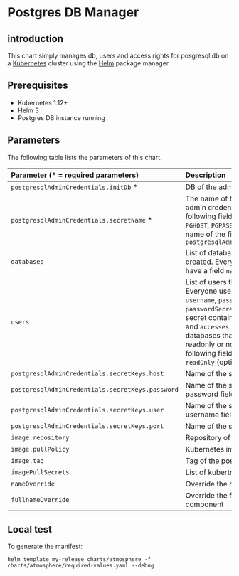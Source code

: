 # Postgres DB Manager

## introduction

This chart simply manages db, users and access rights for posgresql db on a [Kubernetes](http://kubernetes.io) cluster using the [Helm](https://helm.sh) package manager.

## Prerequisites

- Kubernetes 1.12+
- Helm 3
- Postgres DB instance running

## Parameters

The following table lists the parameters of this chart.

| Parameter (* = required parameters)             | Description                                                                | default                    |
|:------------------------------------------------|:---------------------------------------------------------------------------|:---------------------------|
|`postgresqlAdminCredentials.initDb` *            | DB of the admin user                                                       |                            |
|`postgresqlAdminCredentials.secretName` *        | The name of the secret containing the admin credentials. By the default, the following fields need to be provide: `PGHOST`, `PGPASSWORD`, `PGUSER`, `PGPORT`. The name of the field can be override with `postgresqlAdminCredentials.secretKeys`||
|`databases`                                      | List of databases that need to be created. Everyone databases should have a field `name`           |            |
|`users`                                          | List of users that need to be added. Everyone user have the following fields: `username`, `passwordSecretName`, `passwordSecretKey` (key inside the secret containing the user password), and `accesses`. `accesses` is a list of databases that the user has access to, readonly or not. Every access has the following fields: `db` (the name of the db), `readOnly` (optional, false by default) ||
|`postgresqlAdminCredentials.secretKeys.host`     | Name of the secret key for the host field                                  |PGHOST                      |
|`postgresqlAdminCredentials.secretKeys.password` | Name of the secret key for admin password field                            |PGPASSWORD                  |
|`postgresqlAdminCredentials.secretKeys.user`     | Name of the secret key for admin username field                            |PGUSER                      |
|`postgresqlAdminCredentials.secretKeys.port`     | Name of the secret key for db port field                                   |PGPORT                      |
|`image.repository`                               | Repository of the postgresql image                                         |docker.io/bitnami/postgresql|
|`image.pullPolicy`                               | Kubernetes image pull policy                                               |IfNotPresent                |
|`image.tag`                                      | Tag of the postgresql image                                                |11.7.0-debian-10-r43        |
|`imagePullSecrets`                               | List of kubertnetes image pull secrets                                     |                            |
|`nameOverride`                                   | Override the name of the chart                                             |                            |
|`fullnameOverride`                               | Override the full name of the chart and component                          |                            |
    

## Local test

To generate the manifest:
```shell
helm template my-release charts/atmosphere -f charts/atmosphere/required-values.yaml --debug
```
